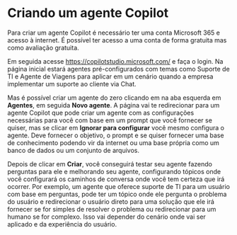 # Criando um agente Copilot

Para criar um agente Copilot é necessário ter uma conta Microsoft 365 e acesso à internet. É possível ter acesso a uma conta de forma gratuita mas como avaliação gratuita.

Em seguida acesse https://copilotstudio.microsoft.com/ e faça o login. Na página inicial estará agentes pré-configurados com temas como Suporte de TI e Agente de Viagens para aplicar em um cenário quando a empresa implementar um suporte ao cliente via Chat.

Mas é possível criar um agente do zero clicando em na aba esquerda em **Agentes**, em seguida **Novo agente**. A página vai te redirecionar para um agente Copilot que pode criar um agente com as configurações necessárias para você com base em um prompt que você fornecer se quiser, mas se clicar em **Ignorar para configurar** você mesmo configura o agente. Deve fornecer o objetivo, o prompt e se quiser fornecer uma base de conhecimento podendo vir da internet ou uma base própria como um banco de dados ou um conjunto de arquivos.

Depois de clicar em **Criar**, você conseguirá testar seu agente fazendo perguntas para ele e melhorando seu agente, configurando tópicos onde você configurará os caminhos de conversa onde você tem certeza que irá ocorrer. Por exemplo, um agente que oferece suporte de TI para um usuário com base em perguntas, pode ter um tópico onde ele pergunta o problema do usuário e redirecionar o usuário direto para uma solução que ele irá fornecer se for simples de resolver o problema ou redirecionar para um humano se for complexo. Isso vai depender do cenário onde vai ser aplicado e da experiência do usuário.